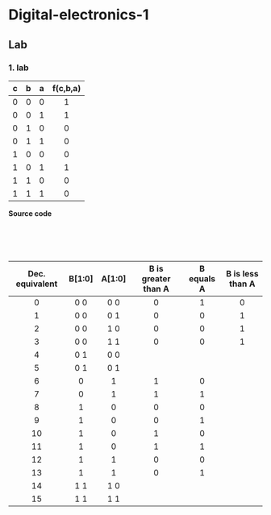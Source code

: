 # Digital-electronics-1

## Lab

### 1. lab

| **c** | **b** |**a** | **f(c,b,a)** |
| :-: | :-: | :-: | :-: |
| 0 | 0 | 0 | 1 |
| 0 | 0 | 1 | 1 |
| 0 | 1 | 0 | 0 |
| 0 | 1 | 1 | 0 |
| 1 | 0 | 0 | 0 |
| 1 | 0 | 1 | 1 |
| 1 | 1 | 0 | 0 |
| 1 | 1 | 1 | 0 |
 
 
**Source code**
```VHDL






```
| **Dec. equivalent** | **B[1:0]** | **A[1:0]** | **B is greater than A** | **B equals A** | **B is less than A** |
| :-: | :-: | :-: | :-: | :-: | :-: |
| 0 | 0 0 | 0 0 | 0 | 1 | 0 |
| 1 | 0 0 | 0 1 | 0 | 0 | 1 |
| 2 | 0 0 | 1 0 | 0 | 0 | 1 |
| 3 | 0 0 | 1 1 | 0 | 0 | 1 |
| 4 | 0 1 | 0 0 |  |  |  |
| 5 | 0 1 | 0 1 |  |  |  |
| 6  | 0 | 1  | 1 | 0 |  |
| 7  | 0 | 1 | 1 | 1 |  |
| 8  | 1 | 0 | 0 | 0 |  |
| 9  | 1 | 0 | 0 | 1 |  |
| 10 | 1 | 0 | 1 | 0 |  |
| 11 | 1 | 0 | 1 | 1 |  |
| 12 | 1 | 1 | 0 | 0 |  |
| 13 | 1 | 1 | 0 | 1 |  |
| 14 | 1 1 | 1 0 |  |  |  |
| 15 | 1 1 | 1 1 |  |  |  |
